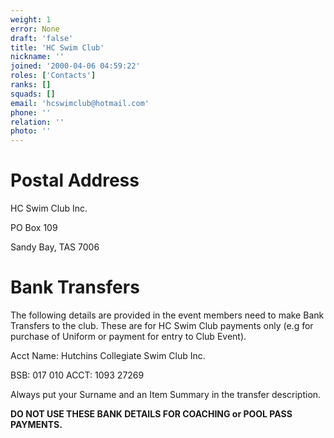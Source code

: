 ```yaml
---
weight: 1
error: None
draft: 'false'
title: 'HC Swim Club'
nickname: ''
joined: '2000-04-06 04:59:22'
roles: ['Contacts']
ranks: []
squads: []
email: 'hcswimclub@hotmail.com'
phone: ''
relation: ''
photo: ''
---
```

Postal Address
==============

HC Swim Club Inc.

PO Box 109

Sandy Bay, TAS 7006

Bank Transfers
==============

The following details are provided in the event members need to make Bank Transfers to the club.  These are for HC Swim Club payments only (e.g for purchase of Uniform or payment for entry to Club Event).  

Acct Name: Hutchins Collegiate Swim Club Inc.

BSB: 017 010 ACCT: 1093 27269 

Always put your Surname and an Item Summary in the transfer description.  

**DO NOT USE THESE BANK DETAILS FOR COACHING or POOL PASS PAYMENTS.**
